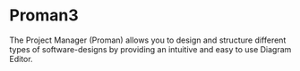 # Proman3
The Project Manager (Proman) allows you to design and structure different types of software-designs by providing an intuitive and easy to use Diagram Editor.
